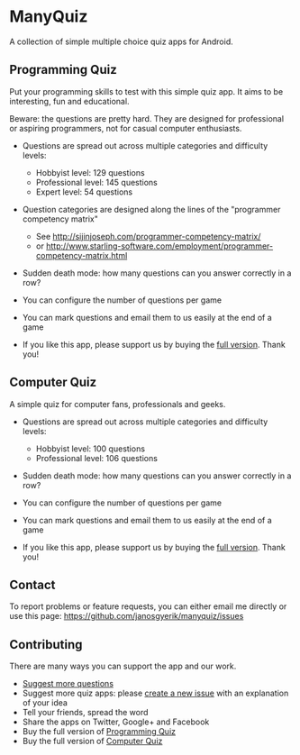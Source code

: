 ManyQuiz
========

A collection of simple multiple choice quiz apps for Android.


Programming Quiz
----------------

Put your programming skills to test with this simple quiz app.
It aims to be interesting, fun and educational.

Beware: the questions are pretty hard. They are designed for professional
or aspiring programmers, not for casual computer enthusiasts.

* Questions are spread out across multiple categories and difficulty levels:
  * Hobbyist level: 129 questions
  * Professional level: 145 questions
  * Expert level: 54 questions

* Question categories are designed along the lines of the "programmer competency matrix"
  * See http://sijinjoseph.com/programmer-competency-matrix/
  * or http://www.starling-software.com/employment/programmer-competency-matrix.html

* Sudden death mode: how many questions can you answer correctly in a row?

* You can configure the number of questions per game

* You can mark questions and email them to us easily at the end of a game

* If you like this app, please support us by buying the [full version](https://play.google.com/store/apps/details?id=com.manyquiz.programming.full). Thank you!


Computer Quiz
-------------

A simple quiz for computer fans, professionals and geeks.

* Questions are spread out across multiple categories and difficulty levels:
  * Hobbyist level: 100 questions
  * Professional level: 106 questions

* Sudden death mode: how many questions can you answer correctly in a row?

* You can configure the number of questions per game

* You can mark questions and email them to us easily at the end of a game

* If you like this app, please support us by buying the [full version](https://play.google.com/store/apps/details?id=com.manyquiz.computers.full). Thank you!


Contact
-------

To report problems or feature requests, you can either email me directly or use this page:
https://github.com/janosgyerik/manyquiz/issues


Contributing
------------

There are many ways you can support the app and our work.

* [Suggest more questions](suggest-more-questions.md)
* Suggest more quiz apps: please [create a new issue](https://github.com/janosgyerik/manyquiz/issues) with an explanation of your idea
* Tell your friends, spread the word
* Share the apps on Twitter, Google+ and Facebook
* Buy the full version of [Programming Quiz](https://play.google.com/store/apps/details?id=com.manyquiz.programming.full)
* Buy the full version of [Computer Quiz](https://play.google.com/store/apps/details?id=com.manyquiz.computers.full)
